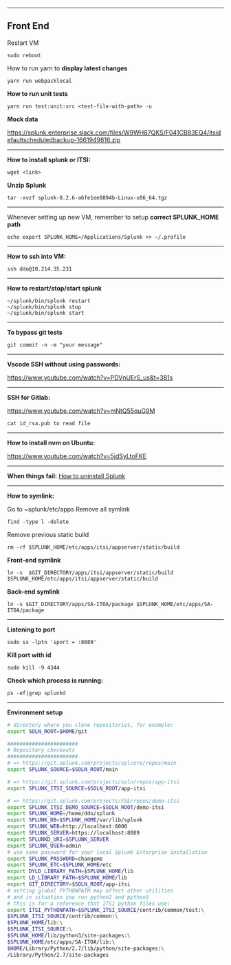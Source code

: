 ___

## Front End 

Restart VM

```
sudo reboot
```
  
How to run yarn to **display latest changes**
```console
yarn run webpacklocal
```

**How to run unit tests**
```console
yarn run test:unit:src <test-file-with-path> -u
```
**Mock data**

https://splunk.enterprise.slack.com/files/W9WH87QKS/F041CB83EQ4/itsidefaultscheduledbackup-1661949816.zip
___
**How to install splunk or ITSI:**
```console
wget <link>
```

**Unzip Splunk**
```console
tar -xvzf splunk-8.2.6-a6fe1ee8894b-Linux-x86_64.tgz
```
___
Whenever setting up new VM, remember to setup **correct SPLUNK_HOME path**

```console
echo export SPLUNK_HOME=/Applications/Splunk >> ~/.profile
```

___
**How to ssh into VM:**
```console
ssh ddo@10.214.35.231
```
___
**How to restart/stop/start splunk**
```console
~/splunk/bin/splunk restart
~/splunk/bin/splunk stop
~/splunk/bin/splunk start
```
___
**To bypass git tests**
```console
git commit -n -m "your message"
```
___
**Vscode SSH without using passwords:**

https://www.youtube.com/watch?v=PDVnUErS_us&t=381s

___
**SSH for Gitlab:**

https://www.youtube.com/watch?v=mNtQ55quG9M

```console
cat id_rsa.pub to read file
```

___

**How to install nvm on Ubuntu:**

https://www.youtube.com/watch?v=5jdSyLtoFKE


___


**When things fail:** [How to uninstall Splunk](https://docs.splunk.com/Documentation/Splunk/9.0.2/Installation/UninstallSplunk#:~:text=Uninstall%20Splunk%20Enterprise%20manually&text=Stop%20Splunk%20Enterprise.,-%24SPLUNK_HOME%2Fbin%2F&text=Find%20and%20kill%20any%20lingering,%22splunk%22%20in%20their%20name.&text=Remove%20the%20Splunk%20Enterprise%20installation%20directory%2C%20%24SPLUNK_HOME%20.&text=You%20can%20also%20remove%20the,the%20folder%20into%20the%20Trash.)
___
**How to symlink:**

Go to ~splunk/etc/apps
Remove all symlink
```console
find -type l -delete
```
Remove previous static build
```console
rm -rf $SPLUNK_HOME/etc/apps/itsi/appserver/static/build
```

**Front-end symlink**
```console
ln -s  $GIT_DIRECTORY/apps/itsi/appserver/static/build $SPLUNK_HOME/etc/apps/itsi/appserver/static/build
```
**Back-end symlink**
```console
ln -s $GIT_DIRECTORY/apps/SA-ITOA/package $SPLUNK_HOME/etc/apps/SA-ITOA/package
```
___

**Listening to port**
```console
sudo ss -lptn 'sport = :8089'
```

**Kill port with id**
```console
sudo kill -9 4344
```
**Check which process is running:**
```console
ps -ef|grep splunkd
```
___
**Environment setup**
```bash
# directory where you clone repositories, for example:
export SOLN_ROOT=$HOME/git

#######################
# Repository checkouts
#######################
# => https://git.splunk.com/projects/splcore/repos/main
export SPLUNK_SOURCE=$SOLN_ROOT/main

# => https://git.splunk.com/projects/soln/repos/app-itsi
export SPLUNK_ITSI_SOURCE=$SOLN_ROOT/app-itsi

# => https://git.splunk.com/projects/FSE/repos/demo-itsi
export SPLUNK_ITSI_DEMO_SOURCE=$SOLN_ROOT/demo-itsi
export SPLUNK_HOME=/home/ddo/splunk
export SPLUNK_DB=$SPLUNK_HOME/var/lib/splunk
export SPLUNK_WEB=http://localhost:8000
export SPLUNK_SERVER=https://localhost:8089
export SPLUNKD_URI=$SPLUNK_SERVER
export SPLUNK_USER=admin
# use same password for your local Splunk Enterprise installation
export SPLUNK_PASSWORD=changeme
export SPLUNK_ETC=$SPLUNK_HOME/etc
export DYLD_LIBRARY_PATH=$SPLUNK_HOME/lib
export LD_LIBRARY_PATH=$SPLUNK_HOME/lib
export GIT_DIRECTORY=$SOLN_ROOT/app-itsi
# setting global PYTHONPATH may affect other utilities
# and in situation you run python2 and python3
# this is for a reference that ITSI python files use:
export ITSI_PYTHONPATH=$SPLUNK_ITSI_SOURCE/contrib/common/test:\
$SPLUNK_ITSI_SOURCE/contrib/common:\
$SPLUNK_HOME/lib:\
$SPLUNK_ITSI_SOURCE:\
$SPLUNK_HOME/lib/python3/site-packages:\
$SPLUNK_HOME/etc/apps/SA-ITOA/lib:\
$HOME/Library/Python/2.7/lib/python/site-packages:\
/Library/Python/2.7/site-packages
```
  
